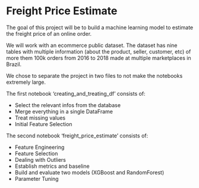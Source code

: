 # Freight Price Estimate
The goal of this project will be to build a machine learning model to estimate the freight price of an online order. 

We will work with an ecommerce public dataset. The dataset has nine tables with multiple information (about the product, seller, customer, etc) of more them 100k orders from 2016 to 2018 made at multiple marketplaces in Brazil. 

We chose to separate the project in two files to not make the notebooks extremely large.

The first notebook ‘creating_and_treating_df’ consists of:

+ Select the relevant infos from the database 
+ Merge everything in a single DataFrame 
+ Treat missing values 
+ Initial Feature Selection 

The second notebook ‘freight_price_estimate’ consists of:

+ Feature Engineering
+ Feature Selection
+ Dealing with Outliers 
+ Establish metrics and baseline
+ Build and evaluate two models (XGBoost and RandomForest)
+ Parameter Tuning
